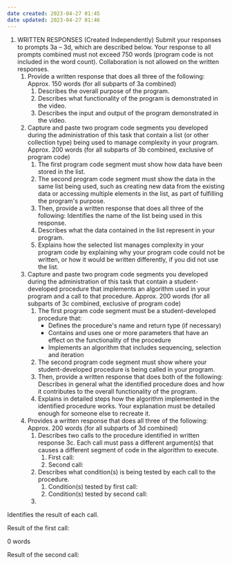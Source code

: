 ```yaml
---
date created: 2023-04-27 01:45
date updated: 2023-04-27 01:46
---
```


1. WRITTEN RESPONSES (Created Independently)
   Submit your responses to prompts 3a – 3d, which are described below. Your response to all prompts combined must not exceed 750 words (program code is not included in the word count). Collaboration is not allowed on the written responses.
   1. Provide a written response that does all three of the following:
      Approx. 150 words (for all subparts of 3a combined)
      1. Describes the overall purpose of the program.
      2. Describes what functionality of the program is demonstrated in the video.
      3. Describes the input and output of the program demonstrated in the video.
   2. Capture and paste two program code segments you developed during the administration of this task that contain a list (or other collection type) being used to manage complexity in your program.
      Approx. 200 words (for all subparts of 3b combined, exclusive of program code)
      1. The first program code segment must show how data have been stored in the list.
      2. The second program code segment must show the data in the same list being used, such as creating new data from the existing data or accessing multiple elements in the list, as part of fulfilling the program's purpose.
      3. Then, provide a written response that does all three of the following:
         Identifies the name of the list being used in this response.
      4. Describes what the data contained in the list represent in your program.
      5. Explains how the selected list manages complexity in your program code by explaining why your program code could not be written, or how it would be written differently, if you did not use the list.
   3. Capture and paste two program code segments you developed during the administration of this task that contain a student-developed procedure that implements an algorithm used in your program and a call to that procedure.
      Approx. 200 words (for all subparts of 3c combined, exclusive of program code)
      1. The first program code segment must be a student-developed procedure that:
         - Defines the procedure's name and return type (if necessary)
         - Contains and uses one or more parameters that have an effect on the functionality of the procedure
         - Implements an algorithm that includes sequencing, selection and iteration
      2. The second program code segment must show where your student-developed procedure is being called in your program.
      3. Then, provide a written response that does both of the following:
         Describes in general what the identified procedure does and how it contributes to the overall functionality of the program.
      4. Explains in detailed steps how the algorithm implemented in the identified procedure works. Your explanation must be detailed enough for someone else to recreate it.
   4. Provides a written response that does all three of the following:
      Approx. 200 words (for all subparts of 3d combined)
      1. Describes two calls to the procedure identified in written response 3c. Each call must pass a different argument(s) that causes a different segment of code in the algorithm to execute.
         1. First call:
         2. Second call:
      2. Describes what condition(s) is being tested by each call to the procedure.
         1. Condition(s) tested by first call:
         2. Condition(s) tested by second call:
      3. 

Identifies the result of each call.

Result of the first call:

0 words

Result of the second call:
